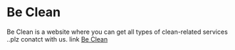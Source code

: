 # Be Clean
Be Clean is a website where you can get all types of clean-related services ..plz conatct with us.
link [Be Clean ](https://be-cleaner.web.app/)
